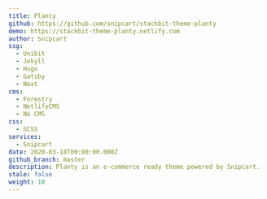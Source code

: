 ```yaml
---
title: Planty
github: https://github.com/snipcart/stackbit-theme-planty
demo: https://stackbit-theme-planty.netlify.com
author: Snipcart
ssg:
  - Unibit
  - Jekyll
  - Hugo
  - Gatsby
  - Next
cms:
  - Forestry
  - NetlifyCMS
  - No CMS
css:
  - SCSS
services:
  - Snipcart
date: 2020-03-18T00:00:00.000Z
github_branch: master
description: Planty is an e-commerce ready theme powered by Snipcart.
stale: false
weight: 10
---
```

